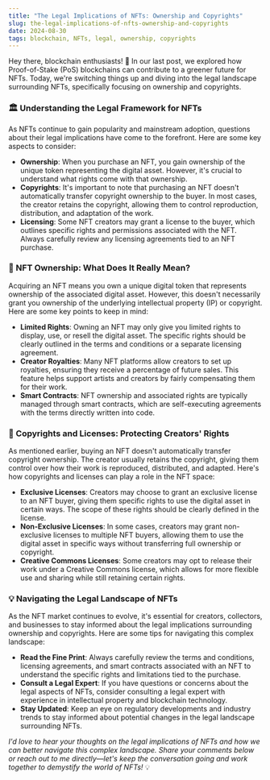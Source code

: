 ```yaml
---
title: "The Legal Implications of NFTs: Ownership and Copyrights"
slug: the-legal-implications-of-nfts-ownership-and-copyrights
date: 2024-08-30
tags: blockchain, NFTs, legal, ownership, copyrights
---
```


Hey there, blockchain enthusiasts! 🙌 In our last post, we explored how Proof-of-Stake (PoS) blockchains can contribute to a greener future for NFTs. Today, we're switching things up and diving into the legal landscape surrounding NFTs, specifically focusing on ownership and copyrights.

### 🏛️ Understanding the Legal Framework for NFTs

As NFTs continue to gain popularity and mainstream adoption, questions about their legal implications have come to the forefront. Here are some key aspects to consider:

- **Ownership**: When you purchase an NFT, you gain ownership of the unique token representing the digital asset. However, it's crucial to understand what rights come with that ownership.
- **Copyrights**: It's important to note that purchasing an NFT doesn't automatically transfer copyright ownership to the buyer. In most cases, the creator retains the copyright, allowing them to control reproduction, distribution, and adaptation of the work.
- **Licensing**: Some NFT creators may grant a license to the buyer, which outlines specific rights and permissions associated with the NFT. Always carefully review any licensing agreements tied to an NFT purchase.

### 🔑 NFT Ownership: What Does It Really Mean?

Acquiring an NFT means you own a unique digital token that represents ownership of the associated digital asset. However, this doesn't necessarily grant you ownership of the underlying intellectual property (IP) or copyright. Here are some key points to keep in mind:

- **Limited Rights**: Owning an NFT may only give you limited rights to display, use, or resell the digital asset. The specific rights should be clearly outlined in the terms and conditions or a separate licensing agreement.
- **Creator Royalties**: Many NFT platforms allow creators to set up royalties, ensuring they receive a percentage of future sales. This feature helps support artists and creators by fairly compensating them for their work.
- **Smart Contracts**: NFT ownership and associated rights are typically managed through smart contracts, which are self-executing agreements with the terms directly written into code.

### 📜 Copyrights and Licenses: Protecting Creators' Rights

As mentioned earlier, buying an NFT doesn't automatically transfer copyright ownership. The creator usually retains the copyright, giving them control over how their work is reproduced, distributed, and adapted. Here's how copyrights and licenses can play a role in the NFT space:

- **Exclusive Licenses**: Creators may choose to grant an exclusive license to an NFT buyer, giving them specific rights to use the digital asset in certain ways. The scope of these rights should be clearly defined in the license.
- **Non-Exclusive Licenses**: In some cases, creators may grant non-exclusive licenses to multiple NFT buyers, allowing them to use the digital asset in specific ways without transferring full ownership or copyright.
- **Creative Commons Licenses**: Some creators may opt to release their work under a Creative Commons license, which allows for more flexible use and sharing while still retaining certain rights.

### 💡 Navigating the Legal Landscape of NFTs

As the NFT market continues to evolve, it's essential for creators, collectors, and businesses to stay informed about the legal implications surrounding ownership and copyrights. Here are some tips for navigating this complex landscape:

- **Read the Fine Print**: Always carefully review the terms and conditions, licensing agreements, and smart contracts associated with an NFT to understand the specific rights and limitations tied to the purchase.
- **Consult a Legal Expert**: If you have questions or concerns about the legal aspects of NFTs, consider consulting a legal expert with experience in intellectual property and blockchain technology.
- **Stay Updated**: Keep an eye on regulatory developments and industry trends to stay informed about potential changes in the legal landscape surrounding NFTs.

*I'd love to hear your thoughts on the legal implications of NFTs and how we can better navigate this complex landscape. Share your comments below or reach out to me directly—let's keep the conversation going and work together to demystify the world of NFTs!* 💡
